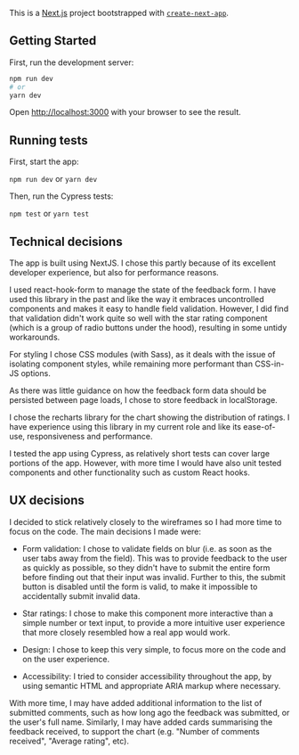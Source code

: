 This is a [Next.js](https://nextjs.org/) project bootstrapped with [`create-next-app`](https://github.com/vercel/next.js/tree/canary/packages/create-next-app).

## Getting Started

First, run the development server:

```bash
npm run dev
# or
yarn dev
```

Open [http://localhost:3000](http://localhost:3000) with your browser to see the result.

## Running tests

First, start the app:

`npm run dev` or `yarn dev`

Then, run the Cypress tests:

`npm test` or `yarn test`


## Technical decisions

The app is built using NextJS. I chose this partly because of its excellent developer experience, but also for performance reasons.

I used react-hook-form to manage the state of the feedback form. I have used this library in the past and like the way it embraces uncontrolled components and makes it easy to handle field validation. However, I did find that validation didn't work quite so well with the star rating component (which is a group of radio buttons under the hood), resulting in some untidy workarounds.

For styling I chose CSS modules (with Sass), as it deals with the issue of isolating component styles, while remaining more performant than CSS-in-JS options.

As there was little guidance on how the feedback form data should be persisted between page loads, I chose to store feedback in localStorage.

I chose the recharts library for the chart showing the distribution of ratings. I have experience using this library in my current role and like its ease-of-use, responsiveness and performance.

I tested the app using Cypress, as relatively short tests can cover large portions of the app. However, with more time I would have also unit tested components and other functionality such as custom React hooks.


## UX decisions

I decided to stick relatively closely to the wireframes so I had more time to focus on the code. The main decisions I made were:

- Form validation: I chose to validate fields on blur (i.e. as soon as the user tabs away from the field). This was to provide feedback to the user as quickly as possible, so they didn't have to submit the entire form before finding out that their input was invalid. Further to this, the submit button is disabled until the form is valid, to make it impossible to accidentally submit invalid data.

- Star ratings: I chose to make this component more interactive than a simple number or text input, to provide a more intuitive user experience that more closely resembled how a real app would work.
  
- Design: I chose to keep this very simple, to focus more on the code and on the user experience.

- Accessibility: I tried to consider accessibility throughout the app, by using semantic HTML and appropriate ARIA markup where necessary.

With more time, I may have added additional information to the list of submitted comments, such as how long ago the feedback was submitted, or the user's full name. Similarly, I may have added cards summarising the feedback received, to support the chart (e.g. "Number of comments received", "Average rating", etc).
